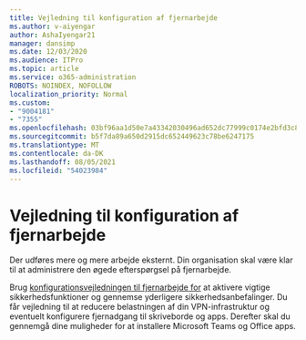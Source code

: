```yaml
---
title: Vejledning til konfiguration af fjernarbejde
ms.author: v-aiyengar
author: AshaIyengar21
manager: dansimp
ms.date: 12/03/2020
ms.audience: ITPro
ms.topic: article
ms.service: o365-administration
ROBOTS: NOINDEX, NOFOLLOW
localization_priority: Normal
ms.custom:
- "9004181"
- "7355"
ms.openlocfilehash: 03bf96aa1d50e7a43342030496ad652dc77999c0174e2bfd3c82049a60560762
ms.sourcegitcommit: b5f7da89a650d2915dc652449623c78be6247175
ms.translationtype: MT
ms.contentlocale: da-DK
ms.lasthandoff: 08/05/2021
ms.locfileid: "54023984"
---
```

# <a name="remote-work-setup-guide"></a>Vejledning til konfiguration af fjernarbejde

Der udføres mere og mere arbejde eksternt. Din organisation skal være klar til at administrere den øgede efterspørgsel på fjernarbejde.

Brug [konfigurationsvejledningen til fjernarbejde for](https://go.microsoft.com/fwlink/?linkid=2142062) at aktivere vigtige sikkerhedsfunktioner og gennemse yderligere sikkerhedsanbefalinger. Du får vejledning til at reducere belastningen af din VPN-infrastruktur og eventuelt konfigurere fjernadgang til skriveborde og apps. Derefter skal du gennemgå dine muligheder for at installere Microsoft Teams og Office apps.
